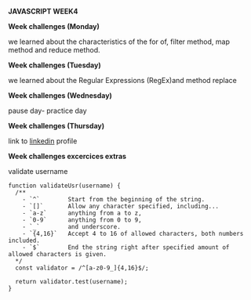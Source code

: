 **JAVASCRIPT WEEK4**

**Week challenges (Monday)**

we learned about the characteristics of the for of, filter method, map method and reduce method.

**Week challenges (Tuesday)**

we learned about the Regular Expressions (RegEx)and method replace

**Week challenges (Wednesday)**

pause day- practice day

**Week challenges (Thursday)**


link to [linkedin](https://www.linkedin.com/in/martin-escriba/) profile

**Week challenges excercices extras**

validate username

```
function validateUsr(username) {
  /**
    - `^`        Start from the beginning of the string.
    - `[]`       Allow any character specified, including...
    - `a-z`      anything from a to z,
    - `0-9`      anything from 0 to 9,
    - `_`        and underscore.
    - `{4,16}`   Accept 4 to 16 of allowed characters, both numbers included.
    - `$`        End the string right after specified amount of allowed characters is given.
  */
  const validator = /^[a-z0-9_]{4,16}$/;

  return validator.test(username);
}
```
